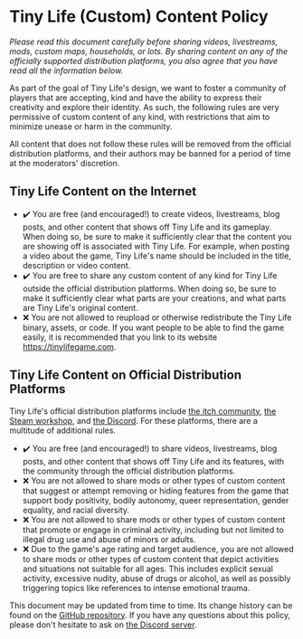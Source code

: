 # Tiny Life (Custom) Content Policy

*Please read this document carefully before sharing videos, livestreams, mods, custom maps, households, or lots. By sharing content on any of the officially supported distribution platforms, you also agree that you have read all the information below.*

As part of the goal of Tiny Life's design, we want to foster a community of players that are accepting, kind and have the ability to express their creativity and explore their identity. As such, the following rules are very permissive of custom content of any kind, with restrictions that aim to minimize unease or harm in the community.

All content that does not follow these rules will be removed from the official distribution platforms, and their authors may be banned for a period of time at the moderators' discretion.

## Tiny Life Content on the Internet
- ✔️ You are free (and encouraged!) to create videos, livestreams, blog posts, and other content that shows off Tiny Life and its gameplay. When doing so, be sure to make it sufficiently clear that the content you are showing off is associated with Tiny Life. For example, when posting a video about the game, Tiny Life's name should be included in the title, description or video content.
- ✔️ You are free to share any custom content of any kind for Tiny Life outside the official distribution platforms. When doing so, be sure to make it sufficiently clear what parts are your creations, and what parts are Tiny Life's original content.
- ❌ You are not allowed to reupload or otherwise redistribute the Tiny Life binary, assets, or code. If you want people to be able to find the game easily, it is recommended that you link to its website https://tinylifegame.com.

## Tiny Life Content on Official Distribution Platforms
Tiny Life's official distribution platforms include [the itch community](https://ellpeck.itch.io/tiny-life/community), [the Steam workshop](https://store.steampowered.com/app/1651490/Tiny_Life/), and [the Discord](https://ellpeck.de/discord). For these platforms, there are a multitude of additional rules.
- ✔️ You are free (and encouraged!) to share videos, livestreams, blog posts, and other content that shows off Tiny Life and its features, with the community through the official distribution platforms.
- ❌ You are not allowed to share mods or other types of custom content that suggest or attempt removing or hiding features from the game that support body positivity, bodily autonomy, queer representation, gender equality, and racial diversity.
- ❌ You are not allowed to share mods or other types of custom content that promote or engage in criminal activity, including but not limited to illegal drug use and abuse of minors or adults.
- ❌ Due to the game's age rating and target audience, you are not allowed to share mods or other types of custom content that depict activities and situations not suitable for all ages. This includes explicit sexual activity, excessive nudity, abuse of drugs or alcohol, as well as possibly triggering topics like references to intense emotional trauma.

This document may be updated from time to time. Its change history can be found on the [GitHub repository](https://github.com/Ellpeck/TinyLifeWeb/commits/main/docs/articles/content_policy.md). If you have any questions about this policy, please don't hesitate to ask on [the Discord server](https://ellpeck.de/discord).

